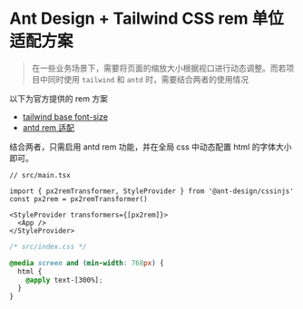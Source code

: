 # Ant Design + Tailwind CSS rem 单位适配方案

> 在一些业务场景下，需要将页面的缩放大小根据视口进行动态调整。而若项目中同时使用 `tailwind` 和 `antd` 时，需要结合两者的使用情况

以下为官方提供的 rem 方案

- [tailwind base font-size](https://github.com/tailwindlabs/tailwindcss/discussions/6974)
- [antd rem 适配](https://ant-design.antgroup.com/docs/react/compatible-style-cn#rem-%E9%80%82%E9%85%8D)

结合两者，只需启用 antd rem 功能，并在全局 css 中动态配置 html 的字体大小即可。

```tsx
// src/main.tsx

import { px2remTransformer, StyleProvider } from '@ant-design/cssinjs'
const px2rem = px2remTransformer()

<StyleProvider transformers={[px2rem]}>
  <App />
</StyleProvider>
```

```css
/* src/index.css */

@media screen and (min-width: 768px) {
  html {
    @apply text-[300%];
  }
}
```
